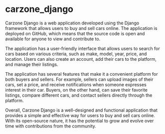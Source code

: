 # carzone_django

Carzone Django is a web application developed using the Django framework that allows users to buy and sell cars online. The application is deployed on GitHub, which means that the source code is open and available for anyone to view and contribute to.

The application has a user-friendly interface that allows users to search for cars based on various criteria, such as make, model, year, price, and location. Users can also create an account, add their cars to the platform, and manage their listings.

The application has several features that make it a convenient platform for both buyers and sellers. For example, sellers can upload images of their cars, set a price, and receive notifications when someone expresses interest in their car. Buyers, on the other hand, can save their favorite listings, compare different cars, and contact sellers directly through the platform.

Overall, Carzone Django is a well-designed and functional application that provides a simple and effective way for users to buy and sell cars online. With its open-source nature, it has the potential to grow and evolve over time with contributions from the community.
